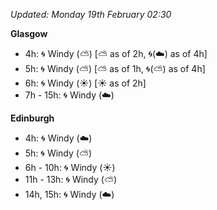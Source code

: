 *Updated: Monday 19th February 02:30*

**Glasgow**

* 4h: :cyclone: Windy (:partly_sunny:) [:partly_sunny: as of 2h, :cyclone:(:cloud:) as of 4h]
* 5h: :cyclone: Windy (:partly_sunny:) [:partly_sunny: as of 1h, :cyclone:(:partly_sunny:) as of 4h]
* 6h: :cyclone: Windy (:sunny:) [:sunny: as of 2h]
* 7h - 15h: :cyclone: Windy (:cloud:)

**Edinburgh**

* 4h: :cyclone: Windy (:cloud:)
* 5h: :cyclone: Windy (:partly_sunny:)
* 6h - 10h: :cyclone: Windy (:sunny:)
* 11h - 13h: :cyclone: Windy (:partly_sunny:)
* 14h, 15h: :cyclone: Windy (:cloud:)
